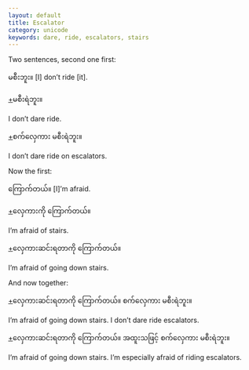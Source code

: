 ```yaml
---
layout: default
title: Escalator
category: unicode
keywords: dare, ride, escalators, stairs
---
```


<p>Two sentences, second one first:</p>
<p><span class='mm3'>မစီးဘူး။</span> [I] don’t ride [it].</p>
<p class="hide-trigger"><a href='#'>+</a><span class='mm3'>မစီးရဲဘူး။</span></p>
<p class='hide-this'>I don’t dare ride.</p>

<p class="hide-trigger"><a href='#'>+</a><span class='mm3'>စက်လှေကား မစီးရဲဘူး။</span></p>
<p class='hide-this'>I don’t dare ride on escalators.</p>

<p>Now the first:</p>
<p><span class='mm3'>ကြောက်တယ်။</span> [I]’m afraid.</p>
<p class="hide-trigger"><a href='#'>+</a><span class='mm3'>လှေကားကို ကြောက်တယ်။</span></p>
<p class='hide-this'>I’m afraid of stairs.</p>

<p class="hide-trigger"><a href='#'>+</a><span class='mm3'>လှေကားဆင်းရတာကို ကြောက်တယ်။</span></p>
<p class='hide-this'>I’m afraid of going down stairs.</p>

<p>And now together:</p>
<p class="hide-trigger"><a href='#'>+</a><span class='mm3'>လှေကားဆင်းရတာကို ကြောက်တယ်။ စက်လှေကား မစီးရဲဘူး။</span></p>
<p class='hide-this'>I’m afraid of going down stairs. I don’t dare ride escalators.</p>

<p class="hide-trigger"><a href='#'>+</a><span class='mm3'>လှေကားဆင်းရတာကို ကြောက်တယ်။ အထူးသဖြင့် စက်လှေကား မစီးရဲဘူး။</span></p>
<p class='hide-this'>I’m afraid of going down stairs. I’m especially afraid of riding escalators.</p>
